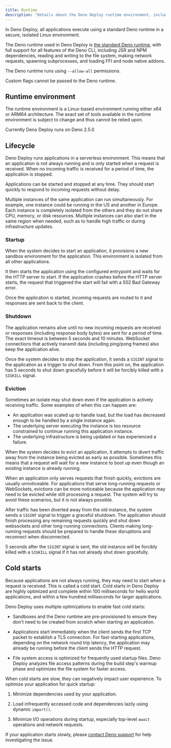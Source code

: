 ```yaml
---
title: Runtime
description: "Details about the Deno Deploy runtime environment, including application lifecycle, startup, shutdown, and cold start optimization."
---
```


In Deno Deploy, all applications execute using a standard Deno runtime in a
secure, isolated Linux environment.

The Deno runtime used in Deno Deploy is [the standard Deno runtime](/runtime/),
with full support for all features of the Deno CLI, including JSR and NPM
dependencies, reading and writing to the file system, making network requests,
spawning subprocesses, and loading FFI and node native addons.

The Deno runtime runs using `--allow-all` permissions.

Custom flags cannot be passed to the Deno runtime.

## Runtime environment

The runtime environment is a Linux-based environment running either x64 or ARM64
architecture. The exact set of tools available in the runtime environment is
subject to change and thus cannot be relied upon.

Currently Deno Deploy runs on Deno 2.5.0

## Lifecycle

Deno Deploy runs applications in a serverless environment. This means that an
application is not always running and is only started when a request is
received. When no incoming traffic is received for a period of time, the
application is stopped.

Applications can be started and stopped at any time. They should start quickly
to respond to incoming requests without delay.

Multiple instances of the same application can run simultaneously. For example,
one instance could be running in the US and another in Europe. Each instance is
completely isolated from the others and they do not share CPU, memory, or disk
resources. Multiple instances can also start in the same region when needed,
such as to handle high traffic or during infrastructure updates.

### Startup

When the system decides to start an application, it provisions a new sandbox
environment for the application. This environment is isolated from all other
applications.

It then starts the application using the configured entrypoint and waits for the
HTTP server to start. If the application crashes before the HTTP server starts,
the request that triggered the start will fail with a 502 Bad Gateway error.

Once the application is started, incoming requests are routed to it and
responses are sent back to the client.

### Shutdown

The application remains alive until no new incoming requests are received or
responses (including response body bytes) are sent for a period of time. The
exact timeout is between 5 seconds and 10 minutes. WebSocket connections that
actively transmit data (including ping/pong frames) also keep the application
alive.

Once the system decides to stop the application, it sends a `SIGINT` signal to
the application as a trigger to shut down. From this point on, the application
has 5 seconds to shut down gracefully before it will be forcibly killed with a
`SIGKILL` signal.

### Eviction

Sometimes an isolate may shut down even if the application is actively receiving
traffic. Some examples of when this can happen are:

- An application was scaled up to handle load, but the load has decreased enough
  to be handled by a single instance again.
- The underlying server executing the instance is too resource constrained to
  continue running this application instance.
- The underlying infrastructure is being updated or has experienced a failure.

When the system decides to evict an application, it attempts to divert traffic
away from the instance being evicted as early as possible. Sometimes this means
that a request will wait for a new instance to boot up even though an existing
instance is already running.

When an application only serves requests that finish quickly, evictions are
usually unnoticeable. For applications that serve long-running requests or
WebSockets, evictions can be more noticeable because the application may need to
be evicted while still processing a request. The system will try to avoid these
scenarios, but it is not always possible.

After traffic has been diverted away from the old instance, the system sends a
`SIGINT` signal to trigger a graceful shutdown. The application should finish
processing any remaining requests quickly and shut down websockets and other
long-running connections. Clients making long-running requests should be
prepared to handle these disruptions and reconnect when disconnected.

5 seconds after the `SIGINT` signal is sent, the old instance will be forcibly
killed with a `SIGKILL` signal if it has not already shut down gracefully.

## Cold starts

Because applications are not always running, they may need to start when a
request is received. This is called a cold start. Cold starts in Deno Deploy are
highly optimized and complete within 100 milliseconds for hello world
applications, and within a few hundred milliseconds for larger applications.

Deno Deploy uses multiple optimizations to enable fast cold starts:

- Sandboxes and the Deno runtime are pre-provisioned to ensure they don't need
  to be created from scratch when starting an application.

- Applications start immediately when the client sends the first TCP packet to
  establish a TLS connection. For fast-starting applications, depending on the
  network round trip latency, the application may already be running before the
  client sends the HTTP request.

- File system access is optimized for frequently used startup files. Deno Deploy
  analyzes file access patterns during the build step's warmup phase and
  optimizes the file system for faster access.

When cold starts are slow, they can negatively impact user experience. To
optimize your application for quick startup:

1. Minimize dependencies used by your application.

2. Load infrequently accessed code and dependencies lazily using dynamic
   `import()`.

3. Minimize I/O operations during startup, especially top-level `await`
   operations and network requests.

If your application starts slowly, please [contact Deno support](../support) for
help investigating the issue.
